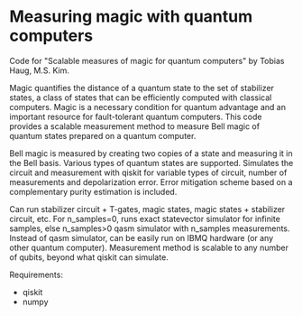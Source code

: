 # Measuring magic with quantum computers

Code for "Scalable measures of magic for quantum computers" by Tobias Haug, M.S. Kim.

Magic quantifies the distance of a quantum state to the set of stabilizer states, a class of states that can be efficiently computed with classical computers.
Magic is a necessary condition for quantum advantage and an important resource for fault-tolerant quantum computers.
This code provides a scalable measurement method to measure Bell magic of quantum states prepared on a quantum computer.

Bell magic is measured by creating two copies of a state and measuring it in the Bell basis. Various types of quantum states are supported.
Simulates the circuit and measurement with qiskit for variable types of circuit, number of measurements and depolarization error.
Error mitigation scheme based on a complementary purity estimation is included.

Can run stabilizer circuit + T-gates, magic states, magic states + stabilizer circuit, etc. 
For n_samples=0, runs exact statevector simulator for infinite samples, else n_samples>0 qasm simulator with n_samples measurements.
Instead of qasm simulator, can be easily run on IBMQ hardware (or any other quantum computer).
Measurement method is scalable to any number of qubits, beyond what qiskit can simulate.

Requirements:
- qiskit
- numpy
